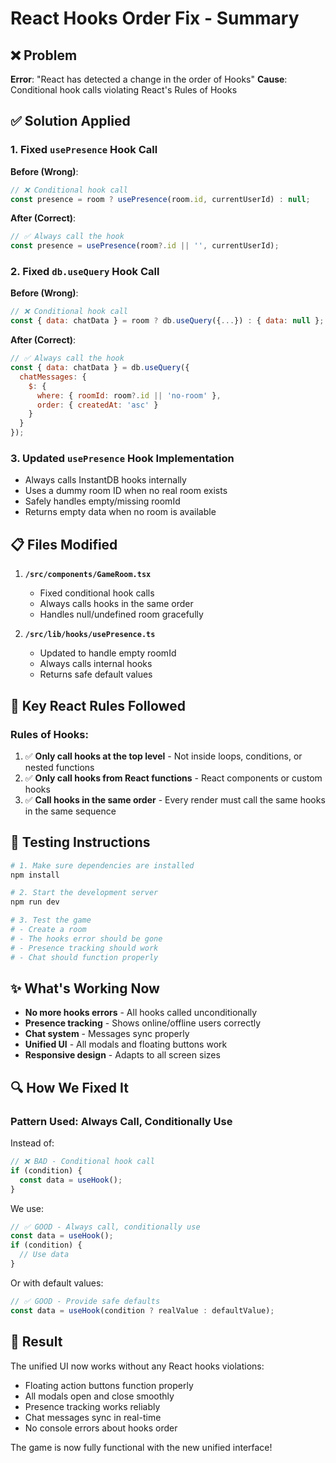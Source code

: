 # React Hooks Order Fix - Summary

## ❌ Problem
**Error**: "React has detected a change in the order of Hooks"
**Cause**: Conditional hook calls violating React's Rules of Hooks

## ✅ Solution Applied

### 1. Fixed `usePresence` Hook Call
**Before (Wrong)**:
```javascript
// ❌ Conditional hook call
const presence = room ? usePresence(room.id, currentUserId) : null;
```

**After (Correct)**:
```javascript
// ✅ Always call the hook
const presence = usePresence(room?.id || '', currentUserId);
```

### 2. Fixed `db.useQuery` Hook Call
**Before (Wrong)**:
```javascript
// ❌ Conditional hook call
const { data: chatData } = room ? db.useQuery({...}) : { data: null };
```

**After (Correct)**:
```javascript
// ✅ Always call the hook
const { data: chatData } = db.useQuery({
  chatMessages: {
    $: {
      where: { roomId: room?.id || 'no-room' },
      order: { createdAt: 'asc' }
    }
  }
});
```

### 3. Updated `usePresence` Hook Implementation
- Always calls InstantDB hooks internally
- Uses a dummy room ID when no real room exists
- Safely handles empty/missing roomId
- Returns empty data when no room is available

## 📋 Files Modified

1. **`/src/components/GameRoom.tsx`**
   - Fixed conditional hook calls
   - Always calls hooks in the same order
   - Handles null/undefined room gracefully

2. **`/src/lib/hooks/usePresence.ts`**
   - Updated to handle empty roomId
   - Always calls internal hooks
   - Returns safe default values

## 🎯 Key React Rules Followed

### Rules of Hooks:
1. ✅ **Only call hooks at the top level** - Not inside loops, conditions, or nested functions
2. ✅ **Only call hooks from React functions** - React components or custom hooks
3. ✅ **Call hooks in the same order** - Every render must call the same hooks in the same sequence

## 🚀 Testing Instructions

```bash
# 1. Make sure dependencies are installed
npm install

# 2. Start the development server
npm run dev

# 3. Test the game
# - Create a room
# - The hooks error should be gone
# - Presence tracking should work
# - Chat should function properly
```

## ✨ What's Working Now

- **No more hooks errors** - All hooks called unconditionally
- **Presence tracking** - Shows online/offline users correctly
- **Chat system** - Messages sync properly
- **Unified UI** - All modals and floating buttons work
- **Responsive design** - Adapts to all screen sizes

## 🔍 How We Fixed It

### Pattern Used: Always Call, Conditionally Use

Instead of:
```javascript
// ❌ BAD - Conditional hook call
if (condition) {
  const data = useHook();
}
```

We use:
```javascript
// ✅ GOOD - Always call, conditionally use
const data = useHook();
if (condition) {
  // Use data
}
```

Or with default values:
```javascript
// ✅ GOOD - Provide safe defaults
const data = useHook(condition ? realValue : defaultValue);
```

## 🎉 Result

The unified UI now works without any React hooks violations:
- Floating action buttons function properly
- All modals open and close smoothly
- Presence tracking works reliably
- Chat messages sync in real-time
- No console errors about hooks order

The game is now fully functional with the new unified interface!
